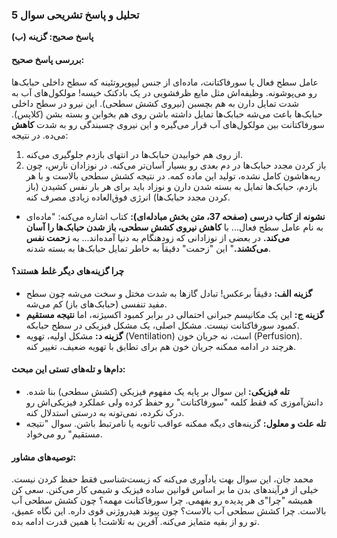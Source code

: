 ### **تحلیل و پاسخ تشریحی سوال 5**

**پاسخ صحیح: گزینه (ب)**

#### **بررسی پاسخ صحیح:**
عامل سطح فعال یا سورفاکتانت، ماده‌ای از جنس لیپوپروتئینه که سطح داخلی حبابک‌ها رو می‌پوشونه. وظیفه‌اش مثل مایع ظرفشویی در یک بادکنک خیسه!
مولکول‌های آب به شدت تمایل دارن به هم بچسبن (نیروی کشش سطحی). این نیرو در سطح داخلی حبابک‌ها باعث می‌شه حبابک‌ها تمایل داشته باشن روی هم بخوابن و بسته بشن (کلاپس). سورفاکتانت بین مولکول‌های آب قرار می‌گیره و این نیروی چسبندگی رو به شدت **کاهش** می‌ده. در نتیجه:
1.  از روی هم خوابیدن حبابک‌ها در انتهای بازدم جلوگیری می‌کنه.
2.  باز کردن مجدد حبابک‌ها در دم بعدی رو بسیار آسان‌تر می‌کنه.
در نوزادان نارس، چون ریه‌هاشون کامل نشده، تولید این ماده کمه. در نتیجه کشش سطحی بالاست و با هر بازدم، حبابک‌ها تمایل به بسته شدن دارن و نوزاد باید برای هر بار نفس کشیدن (باز کردن مجدد حبابک‌ها) انرژی فوق‌العاده زیادی مصرف کنه.

*   **نشونه از کتاب درسی (صفحه 37، متن بخش مبادله‌ای):** کتاب اشاره می‌کنه: "ماده‌ای به نام عامل سطح فعال... با **کاهش نیروی کشش سطحی، باز شدن حبابک‌ها را آسان می‌کند.** در بعضی از نوزادانی که زودهنگام به دنیا آمده‌اند... به **زحمت نفس می‌کشند.**" این "زحمت" دقیقاً به خاطر تمایل حبابک‌ها به بسته شدنه.

#### **چرا گزینه‌های دیگر غلط هستند؟**
*   **گزینه الف:** دقیقاً برعکس! تبادل گازها به شدت مختل و سخت می‌شه چون سطح مفید تنفسی (حبابک‌های باز) کم می‌شه.
*   **گزینه ج:** این یک مکانیسم جبرانی احتمالی در برابر کمبود اکسیژنه، اما **نتیجه مستقیم** کمبود سورفاکتانت نیست. مشکل اصلی، یک مشکل فیزیکی در سطح حبابکه.
*   **گزینه د:** مشکل اولیه، تهویه (Ventilation) است، نه جریان خون (Perfusion). هرچند در ادامه ممکنه جریان خون هم برای تطابق با تهویه ضعیف، تغییر کنه.

#### **دام‌ها و تله‌های تستی این مبحث:**
*   **تله فیزیکی:** این سوال بر پایه یک مفهوم فیزیکی (کشش سطحی) بنا شده. دانش‌آموزی که فقط کلمه "سورفاکتانت" رو حفظ کرده ولی عملکرد فیزیکی‌اش رو درک نکرده، نمی‌تونه به درستی استدلال کنه.
*   **تله علت و معلول:** گزینه‌های دیگه ممکنه عواقب ثانویه یا نامرتبط باشن. سوال "نتیجه مستقیم" رو می‌خواد.

#### **توصیه‌های مشاور:**
محمد جان، این سوال بهت یادآوری می‌کنه که زیست‌شناسی فقط حفظ کردن نیست. خیلی از فرآیندهای بدن ما بر اساس قوانین ساده فیزیک و شیمی کار می‌کنن. سعی کن همیشه "چرا"ی هر پدیده رو بفهمی. چرا سورفاکتانت مهمه؟ چون کشش سطحی آب بالاست. چرا کشش سطحی آب بالاست؟ چون پیوند هیدروژنی قوی داره. این نگاه عمیق، تو رو از بقیه متمایز می‌کنه. آفرین به تلاشت! با همین قدرت ادامه بده.